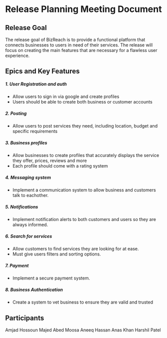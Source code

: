 # Release Planning Meeting Document

## Release Goal

The release goal of BizReach is to provide a functional platform that connects businesses to users in need of their services. The release will focus on creating the main features that are necessary for a flawless user experience.

## Epics and Key Features

##### 1. User Registration and auth
- Allow users to sign in via google and create profiles
- Users should be able to create both business or customer accounts

##### 2. Posting
- Allow users to post services they need, including location, budget and specific requirements

##### 3. Business profiles
- Allow businesses to create profiles that accurately displays the service they offer, prices, reviews and more
- Each profile should come with a rating system

##### 4. Messaging system
- Implement a communication system to allow business and customers talk to eachother.

##### 5. Notifications
- Implement notification alerts to both customers and users so they are always informed.

##### 6. Search for services
- Allow customers to find services they are looking for at ease.
- Must give users filters and sorting options.

##### 7. Payment
- Implement a secure payment system.

##### 8. Business Authentication
- Create a system to vet business to ensure they are valid and trusted




## Participants

Amjad Hossoun
Majed Abed Moosa
Aneeq Hassan
Anas Khan
Harshil Patel




